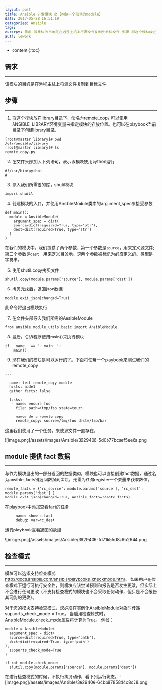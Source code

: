 ```yaml
---
layout: post
title: Ansible 开发模块 之【构建一个简单的module】
date: 2017-05-28 16:51:19
categories: Ansible
tags:
excerpt: 需求 该模块的目的是在远程主机上将源文件复制到目标文件 步骤 将这个模块放在library目录下，命名为remote_copy可以使用 ANSI...
auth: lework
---
```

* content
{:toc}

## 需求
---

该模块的目的是在远程主机上将源文件复制到目标文件

## 步骤
---

1. 将这个模块放在library目录下，命名为remote_copy
可以使用 ANSIBLE_LIBRARY环境变量来指定模块的存放位置。也可以在playbook当前目录下创建library目录。
```
[root@master library]# pwd
/etc/ansible/library
[root@master library]# ls
remote_copy.py
```
2. 在文件头部加入下列语句，表示该模块使用python运行
```
#!/usr/bin/python
#
```
3. 导入我们所需要的库，shutil模块
```
import shutil
```
4. 创建模块的入口，并使用AnsibleModule类中的argument_spec来接受参数
```
def main():
  module = AnsibleModule(
	argument_spec = dict(
	source=dict(required=True, type='str'),
	dest=dict(required=True, type='str')
  )
)
```
在我们的模块中，我们提供了两个参数，第一个参数是`source`，用来定义源文件;第二个参数是`dest`，用来定义目的地。这两个参数被标记为必须定义的。类型是字符串。

5. 使用shutil.copy拷贝文件
```
shutil.copy(module.params['source'], module.params['dest'])
```
6. 拷贝完成后，返回json数据
```
module.exit_json(changed=True)
```
此命令将退出模块执行

7. 在文件头部导入我们所需的AnsibleModule
```
from ansible.module_utils.basic import AnsibleModule
```
8. 最后，告诉程序使用main()来执行模块
```
if __name__ == '__main__':
	main()
```
9. 现在我们的模块是可以运行的了。下面将使用一个playbook来测试我们的remote_copy
```
---

- name: test remote_copy module
  hosts: node1
  gather_facts: false
  
  tasks:
   - name: ensure foo
	 file: path=/tmp/foo state=touch

   - name: do a remote copy
	 remote_copy: source=/tmp/foo dest=/tmp/bar
```
这里我们使用了一个任务，来使源文件一直存在。

![image.png]/assets/images/Ansible/3629406-5d0b77bcaef5ee6a.png

## module 提供 fact 数据
---

与作为模块退出的一部分返回的数据类似，模块也可以直接创建fact数据，通过名为ansible_facts键返回数据到主机。无需为任务register一个变量来获取数值。
```
remote_facts = {'rc_source': module.params['source'], 'rc_dest': module.params['dest'] }
module.exit_json(changed=True, ansible_facts=remote_facts)
```
在playbook中添加查看fact的任务
```
   - name: show a fact
	 debug: var=rc_dest
```
运行playbook查看返回的数据

![image.png]/assets/images/Ansible/3629406-fd71b55d8a6b2644.png

## 检查模式
---

模块可以选择支持检查模式<http://docs.ansible.com/ansible/playbooks_checkmode.html>。 如果用户在检查模式下运行可执行安全性，则模块应该尝试预测和报告是否发生更改，但实际上不会进行任何更改（不支持检查模式的模块也不会采取任何动作，但只是不会报告其可能的更改）。

对于您的模块支持检查模式，您必须在实例化AnsibleModule对象时传递supports_check_mode = True。 当启用检查模式时，AnsibleModule.check_mode属性将计算为True。 例如：
```
module = AnsibleModule(
  argument_spec = dict(
  source=dict(required=True, type='path'),
  dest=dict(required=True, type='path')
),
  supports_check_mode=True
)

if not module.check_mode:
  shutil.copy(module.params['source'], module.params['dest'])
```
在进行检查模式的时候，不执行拷贝动作，看下列运行状态。
![image.png]/assets/images/Ansible/3629406-64bb87858d4c8c28.png
